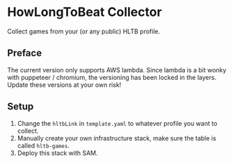 # HowLongToBeat Collector

Collect games from your (or any public) HLTB profile.

## Preface
The current version only supports AWS lambda.
Since lambda is a bit wonky with puppeteer / chromium, the versioning has been locked in the layers. Update these versions at your own risk!

## Setup
1. Change the `hltbLink` in `template.yaml` to whatever profile you want to collect.
2. Manually create your own infrastructure stack, make sure the table is called `hltb-games`.
2. Deploy this stack with SAM.